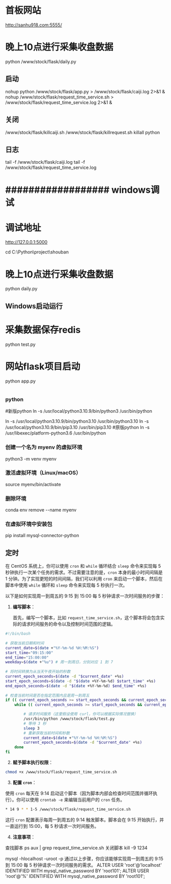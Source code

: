 # 首板网站
http://sanhu918.com:5555/

# 晚上10点进行采集收盘数据
python /www/stock/flask/daily.py

##  启动
nohup  python /www/stock/flask/app.py > /www/stock/flask/caiji.log 2>&1 &
nohup  /www/stock/flask/request_time_service.sh > /www/stock/flask/request_time_service.log 2>&1 &

## 关闭
/www/stock/flask/killcaiji.sh
/www/stock/flask/killrequest.sh
killall python

## 日志
tail -f /www/stock/flask/caiji.log
tail -f /www/stock/flask/request_time_service.log

# ################## windows调试 ##################
# 调试地址
http://127.0.0.1:5000

cd C:\Python\project\shouban
# 晚上10点进行采集收盘数据
python daily.py
##  Windows启动运行
# 采集数据保存redis
python test.py
# 网站flask项目启动
python app.py
# ################################################ 

### python
#新版python
ln -s /usr/local/python3.10.9/bin/python3 /usr/bin/python

ln -s /usr/local/python3.10.9/bin/python3.10 /usr/bin/python3.10
ln -s /usr/local/python3.10.9/bin/pip3.10 /usr/bin/pip3.10
#原版python
ln -s /usr/libexec/platform-python3.6 /usr/bin/python

### 创建一个名为 myenv 的虚拟环境  
python3 -m venv myenv  
  
### 激活虚拟环境（Linux/macOS）  
source myenv/bin/activate  

### 删除环境
conda env remove --name myenv

### 在虚拟环境中安装包  
pip install mysql-connector-python



## 定时

在 CentOS 系统上，你可以使用 `cron` 和 `while` 循环结合 `sleep` 命令来实现每 5 秒钟执行一次某个任务的需求。不过需要注意的是，`cron` 本身的最小时间间隔是 1 分钟。为了实现更短的时间间隔，我们可以利用 `cron` 来启动一个脚本，然后在脚本中使用 `while` 循环和 `sleep` 命令来实现每 5 秒执行一次。

以下是如何实现周一到周五的 9:15 到 15:00 每 5 秒钟请求一次时间服务的步骤：

1. **编写脚本**：

   首先，编写一个脚本，比如 `request_time_service.sh`，这个脚本将会包含实际的请求时间服务的命令以及控制时间范围的逻辑。

```bash
#!/bin/bash  
  
# 获取当前日期和时间  
current_date=$(date +"%Y-%m-%d %H:%M:%S")  
start_time="09:15:00"  
end_time="15:00:00"  
weekday=$(date +"%u") # 周一到周日，分别对应 1 到 7  
  
# 将时间转换为从当天午夜开始的秒数  
current_epoch_seconds=$(date -d "$current_date" +%s)  
start_epoch_seconds=$(date -d "$(date +%Y-%m-%d) $start_time" +%s)  
end_epoch_seconds=$(date -d "$(date +%Y-%m-%d) $end_time" +%s)  
  
# 检查当前时间是否在指定范围内且是周一到周五  
if (( current_epoch_seconds >= start_epoch_seconds && current_epoch_seconds <= end_epoch_seconds && weekday >= 1 && weekday <= 5 )); then
    while (( current_epoch_seconds >= start_epoch_seconds && current_epoch_seconds <= end_epoch_seconds )); do

        # 请求时间服务（这里假设使用 curl，你可以根据实际情况替换）  
        /usr/bin/python /www/stock/flask/test.py  
        # 等待 3 秒  
        sleep 3  
        # 重新获取当前时间和秒数  
        current_date=$(date +"%Y-%m-%d %H:%M:%S")  
        current_epoch_seconds=$(date -d "$current_date" +%s)  
    done  
fi
```

2. **赋予脚本执行权限**：

```bash
chmod +x /www/stock/flask/request_time_service.sh
```

3. **配置 `cron`**：

使用 `cron` 每天在 9:14 启动这个脚本（因为脚本内部会检查时间范围并循环执行）。你可以使用 `crontab -e` 来编辑当前用户的 `cron` 任务。

```bash
* 14 9 * * 1-5 /www/stock/flask/request_time_service.sh
```

这行 `cron` 配置表示每周一到周五的 9:14 触发脚本。脚本会在 9:15 开始执行，并一直运行到 15:00，每 5 秒请求一次时间服务。

4. **注意事项**：

查找脚本
ps aux | grep request_time_service.sh
关闭脚本
kill -9 1234

mysql -hlocalhost -uroot -p
通过以上步骤，你应该能够实现周一到周五的 9:15 到 15:00 每 5 秒钟请求一次时间服务的需求。
ALTER USER 'root'@'localhost' IDENTIFIED WITH mysql_native_password BY 'root101';
ALTER USER 'root'@'%' IDENTIFIED WITH mysql_native_password BY 'root101';
